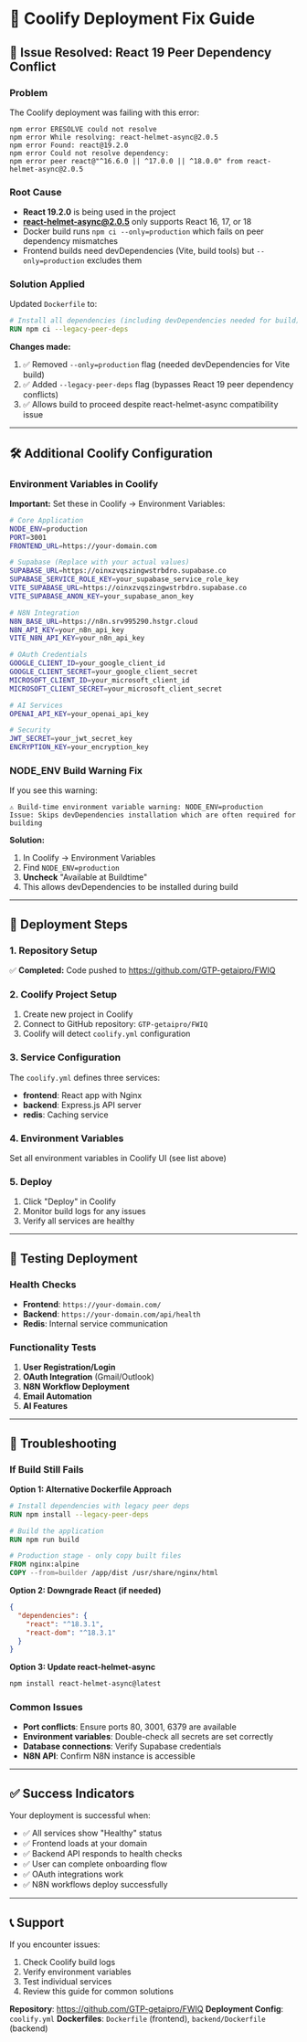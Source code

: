 # 🚀 Coolify Deployment Fix Guide

## 🚨 Issue Resolved: React 19 Peer Dependency Conflict

### **Problem**
The Coolify deployment was failing with this error:
```
npm error ERESOLVE could not resolve
npm error While resolving: react-helmet-async@2.0.5
npm error Found: react@19.2.0
npm error Could not resolve dependency:
npm error peer react@"^16.6.0 || ^17.0.0 || ^18.0.0" from react-helmet-async@2.0.5
```

### **Root Cause**
- **React 19.2.0** is being used in the project
- **react-helmet-async@2.0.5** only supports React 16, 17, or 18
- Docker build runs `npm ci --only=production` which fails on peer dependency mismatches
- Frontend builds need devDependencies (Vite, build tools) but `--only=production` excludes them

### **Solution Applied**
Updated `Dockerfile` to:
```dockerfile
# Install all dependencies (including devDependencies needed for build)
RUN npm ci --legacy-peer-deps
```

**Changes made:**
1. ✅ Removed `--only=production` flag (needed devDependencies for Vite build)
2. ✅ Added `--legacy-peer-deps` flag (bypasses React 19 peer dependency conflicts)
3. ✅ Allows build to proceed despite react-helmet-async compatibility issue

---

## 🛠️ Additional Coolify Configuration

### **Environment Variables in Coolify**

**Important:** Set these in Coolify → Environment Variables:

```bash
# Core Application
NODE_ENV=production
PORT=3001
FRONTEND_URL=https://your-domain.com

# Supabase (Replace with your actual values)
SUPABASE_URL=https://oinxzvqszingwstrbdro.supabase.co
SUPABASE_SERVICE_ROLE_KEY=your_supabase_service_role_key
VITE_SUPABASE_URL=https://oinxzvqszingwstrbdro.supabase.co
VITE_SUPABASE_ANON_KEY=your_supabase_anon_key

# N8N Integration
N8N_BASE_URL=https://n8n.srv995290.hstgr.cloud
N8N_API_KEY=your_n8n_api_key
VITE_N8N_API_KEY=your_n8n_api_key

# OAuth Credentials
GOOGLE_CLIENT_ID=your_google_client_id
GOOGLE_CLIENT_SECRET=your_google_client_secret
MICROSOFT_CLIENT_ID=your_microsoft_client_id
MICROSOFT_CLIENT_SECRET=your_microsoft_client_secret

# AI Services
OPENAI_API_KEY=your_openai_api_key

# Security
JWT_SECRET=your_jwt_secret_key
ENCRYPTION_KEY=your_encryption_key
```

### **NODE_ENV Build Warning Fix**

If you see this warning:
```
⚠️ Build-time environment variable warning: NODE_ENV=production
Issue: Skips devDependencies installation which are often required for building
```

**Solution:**
1. In Coolify → Environment Variables
2. Find `NODE_ENV=production`
3. **Uncheck** "Available at Buildtime"
4. This allows devDependencies to be installed during build

---

## 🔄 Deployment Steps

### **1. Repository Setup**
✅ **Completed:** Code pushed to https://github.com/GTP-getaipro/FWIQ

### **2. Coolify Project Setup**
1. Create new project in Coolify
2. Connect to GitHub repository: `GTP-getaipro/FWIQ`
3. Coolify will detect `coolify.yml` configuration

### **3. Service Configuration**
The `coolify.yml` defines three services:
- **frontend**: React app with Nginx
- **backend**: Express.js API server  
- **redis**: Caching service

### **4. Environment Variables**
Set all environment variables in Coolify UI (see list above)

### **5. Deploy**
1. Click "Deploy" in Coolify
2. Monitor build logs for any issues
3. Verify all services are healthy

---

## 🧪 Testing Deployment

### **Health Checks**
- **Frontend**: `https://your-domain.com/`
- **Backend**: `https://your-domain.com/api/health`
- **Redis**: Internal service communication

### **Functionality Tests**
1. **User Registration/Login**
2. **OAuth Integration** (Gmail/Outlook)
3. **N8N Workflow Deployment**
4. **Email Automation**
5. **AI Features**

---

## 🚨 Troubleshooting

### **If Build Still Fails**

**Option 1: Alternative Dockerfile Approach**
```dockerfile
# Install dependencies with legacy peer deps
RUN npm install --legacy-peer-deps

# Build the application
RUN npm run build

# Production stage - only copy built files
FROM nginx:alpine
COPY --from=builder /app/dist /usr/share/nginx/html
```

**Option 2: Downgrade React (if needed)**
```json
{
  "dependencies": {
    "react": "^18.3.1",
    "react-dom": "^18.3.1"
  }
}
```

**Option 3: Update react-helmet-async**
```bash
npm install react-helmet-async@latest
```

### **Common Issues**
- **Port conflicts**: Ensure ports 80, 3001, 6379 are available
- **Environment variables**: Double-check all secrets are set correctly
- **Database connections**: Verify Supabase credentials
- **N8N API**: Confirm N8N instance is accessible

---

## ✅ Success Indicators

Your deployment is successful when:
- ✅ All services show "Healthy" status
- ✅ Frontend loads at your domain
- ✅ Backend API responds to health checks
- ✅ User can complete onboarding flow
- ✅ OAuth integrations work
- ✅ N8N workflows deploy successfully

---

## 📞 Support

If you encounter issues:
1. Check Coolify build logs
2. Verify environment variables
3. Test individual services
4. Review this guide for common solutions

**Repository**: https://github.com/GTP-getaipro/FWIQ
**Deployment Config**: `coolify.yml`
**Dockerfiles**: `Dockerfile` (frontend), `backend/Dockerfile` (backend)
